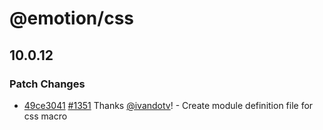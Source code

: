 # @emotion/css

## 10.0.12

### Patch Changes

- [49ce3041](https://github.com/emotion-js/emotion/commit/49ce3041) [#1351](https://github.com/emotion-js/emotion/pulls/1351) Thanks [@ivandotv](https://github.com/ivandotv)! - Create module definition file for css macro
